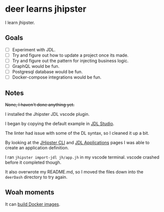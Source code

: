 # deer learns jhipster

I learn jhipster.

## Goals

- [ ] Experiment with JDL.
- [ ] Try and figure out how to update a project once its made.
- [ ] Try and figure out the pattern for injecting business logic.
- [ ] GraphQL would be fun.
- [ ] Postgresql database would be fun.
- [ ] Docker-compose integrations would be fun.

## Notes

~~None, I haven't done anything yet.~~

I installed the Jhipster JDL vscode plugin.

I began by copying the default example in [JDL Studio](https://start.jhipster.tech/jdl-studio/).

The linter had issue with some of the DL syntax, so I cleaned it up a bit.

By looking at the [JHipster CLI](https://www.jhipster.tech/creating-an-app/#-command-line-options) and
[JDL Applications](https://www.jhipster.tech/jdl/applications) pages I was able to create an application definition.

I ran `jhipster import-jdl jh/app.jh` in my vscode terminal. vscode crashed before it completed though.

It also overwrote my README.md, so I moved the files down into the `deerDash` directory to try again.

## Woah moments

It can [build Docker images](https://www.jhipster.tech/docker-compose/).
